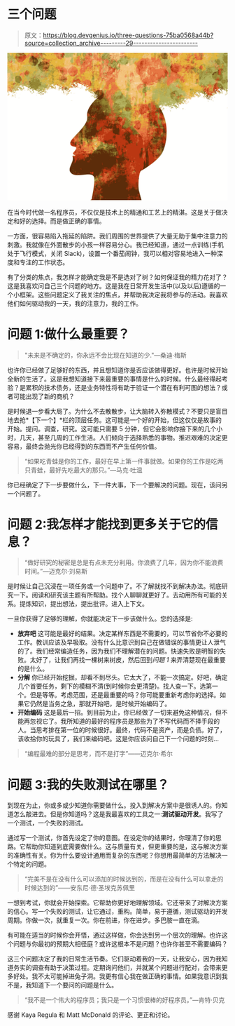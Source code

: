 # 三个问题

> 原文：<https://blog.devgenius.io/three-questions-75ba0568a44b?source=collection_archive---------29----------------------->

![](img/c1385de0f33eec3b2cbdec1d980d01d9.png)

在当今时代做一名程序员，不仅仅是技术上的精通和工艺上的精湛。这是关于做决定和好的选择。而是做正确的事情。

一方面，很容易陷入拖延的陷阱。我们周围的世界提供了大量无助于集中注意力的刺激。我就像在外面散步的小孩一样容易分心。我已经知道，通过一点训练(手机处于飞行模式，关闭 Slack)，设置一个番茄闹钟，我可以相对容易地进入一种深度和专注的工作状态。

有了分类的焦点，我怎样才能确定我是不是选对了树？如何保证我的精力花对了？这是我喜欢问自己三个问题的地方。这是我在日常开发生活中(以及以后)遵循的一个小框架。这些问题定义了我关注的焦点，并帮助我决定我将参与的活动。我喜欢他们如何驱动我的一天，我的注意力，我的工作。

# 问题 1:做什么最重要？

> "未来是不确定的，你永远不会比现在知道的少."―桑迪·梅斯

也许你已经做了足够好的东西，并且想知道你是否应该做得更好。也许是时候开始全新的生活了。这是我想知道接下来最重要的事情是什么的时候。什么最经得起考验？是累积的技术债务，还是业务特性将有助于验证一个潜在有利可图的想法？或者可能出现了新的商机？

是时候退一步看大局了。为什么不去散散步，让大脑转入弥散模式？不要只是盲目地去抢*【下一个】*栏的顶层任务。这可能是一个好的开始，但这仅仅是故事的开始。提问。调查，研究。这可能只需要 5 分钟，但它会影响你接下来的几个小时，几天，甚至几周的工作生活。人们倾向于选择熟悉的事物。推迟艰难的决定更容易，最终会抛光你已经得到的东西而不产生任何价值。

> “如果吃青蛙是你的工作，最好在早上第一件事就做。如果你的工作是吃两只青蛙，最好先吃最大的那只。”―马克·吐温

你已经确定了下一步要做什么，下一件大事，下一个要解决的问题。现在，该问另一个问题了。

# 问题 2:我怎样才能找到更多关于它的信息？

> “做好研究的秘密是总是有点未充分利用。你浪费了几年，因为你不能浪费时间。”―迈克尔·刘易斯

是时候让自己沉浸在一项任务或一个问题中了。不了解就找不到解决办法。彻底研究一下。阅读和研究该主题有所帮助。找个人聊聊就更好了。去动用所有可能的关系。提炼知识，提出想法，提出批评。进入上下文。

一旦你获得了足够的理解，你就能决定下一步该做什么。您的选择是:

*   **放弃吧** 这可能是最好的结果。决定某样东西是不需要的，可以节省你不必要的工作。教训应该及早吸取。没有什么比意识到自己在做错误的事情更让人泄气的了。我们经常编造任务，因为我们不理解潜在的问题。快速失败是明智的失败。太好了，让我们再找一棵树来树皮，然后回到*问题 1* 来弄清楚现在最重要的是什么。
*   **分解** 你已经开始挖掘，却看不到尽头。它太大了，不能一次搞定。好吧，确定几个首要任务，剩下的模糊不清(到时候你会更清楚)。找人查一下。选第一个。但是等等。考虑范围，还是最重要的吗？你可能要重新考虑你的选择。如果它仍然是当务之急，那就开始吧，是时候开始编码了。
*   **开始编码** 这是最后一招。到目前为止，你已经做了一切来避免这种情况，但不能再忽视它了。我所知道的最好的程序员是那些为了不写代码而不择手段的人。当思考排在第一位的时候很好。最终，代码不是资产，而是负债。好了，该收拾你的玩具了，我们来编码吧。这是你应该问自己下一个问题的时刻…

> “编程最难的部分是思考，而不是打字”——迈克尔·希尔

# 问题 3:我的失败测试在哪里？

到现在为止，你或多或少知道你需要做什么。投入到解决方案中是很诱人的。你知道怎么敲进去。但是你知道吗？这是我最喜欢的工具之一:**测试驱动开发**。我写了一个测试，一个失败的测试。

通过写一个测试，你首先设定了你的意图。在设定你的结果时，你理清了你的思路。它帮助你知道到底需要做什么。这与质量有关，但更重要的是，这与解决方案的准确性有关。你为什么要设计通用而复杂的东西呢？你想用最简单的方法解决一个特定的问题。

> “完美不是在没有什么可以添加的时候达到的，而是在没有什么可以拿走的时候达到的”——安东尼·德·圣埃克苏佩里

一想到考试，你就会开始探索。它帮助你更好地理解领域。它还带来了对解决方案的信心。写一个失败的测试，让它通过，重构。简单，易于遵循，测试驱动的开发周期。你做一次，就重复一次。你在前进，你在进步。多巴胺一直在滴。

有可能在适当的时候你会开悟，通过这样做，你会达到另一个层次的理解。也许这个问题与你最初的预期大相径庭？或许这根本不是问题？也许你甚至不需要编码？

这三个问题决定了我的日常生活节奏。它们驱动着我的一天，让我安心，因为我知道务实的调查有助于决策过程。定期询问他们，并就某个问题进行配对，会带来更多好处。我不太可能掉进兔子洞。我更有信心我在做正确的事情。如果我意识到我不是，我知道下一个要问的问题是什么。

> “我不是一个伟大的程序员；我只是一个习惯很棒的好程序员。”—肯特·贝克

感谢 Kaya Regula 和 Matt McDonald 的评论、更正和讨论。